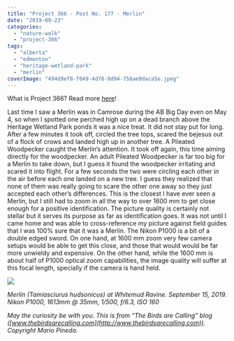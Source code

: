 ```yaml
---
title: "Project 366 - Post No. 177 - Merlin"
date: "2019-09-23"
categories: 
  - "nature-walk"
  - "project-366"
tags: 
  - "alberta"
  - "edmonton"
  - "heritage-wetland-park"
  - "merlin"
coverImage: "494d9ef8-f049-4d78-9d94-758ae0daca5e.jpeg"
---
```


What is Project 366? Read more [here](https://thebirdsarecalling.com/2019/03/29/project-366/)!

Last time I saw a Merlin was in Camrose during the AB Big Day even on May 4, so when I spotted one perched high up on a dead branch above the Heritage Wetland Park ponds it was a nice treat. It did not stay put for long. After a few minutes it took off, circled the tree tops, scared the bejesus out of a flock of crows and landed high up in another tree. A Pileated Woodpecker caught the Merlin’s attention. It took off again, this time aiming directly for the woodpecker. An adult Pileated Woodpecker is far too big for a Merlin to take down, but I guess it found the woodpecker irritating and scared it into flight. For a few seconds the two were circling each other in the air before each one landed on a new tree. I guess they realized that none of them was really going to scare the other one away so they just accepted each other’s differences. This is the closest I have ever seen a Merlin, but I still had to zoom in all the way to over 1600 mm to get close enough for a positive identification. The picture quality is certainly not stellar but it serves its purpose as far as identification goes. It was not until I came home and was able to cross-reference my picture against field guides that I was 100% sure that it was a Merlin. The Nikon P1000 is a bit of a double edged sword. On one hand, at 1600 mm zoom very few camera setups would be able to get this close, and those that would would be far more unwieldy and expensive. On the other hand, while the 1600 mm is about half of P1000 optical zoom capabilities, the image quality will suffer at this focal length, specially if the camera is hand held.

![](https://thebirdsarecallingandimustgo.files.wordpress.com/2019/09/494d9ef8-f049-4d78-9d94-758ae0daca5e.jpeg?w=1024)

_Merlin (Tamiasciurus hudsonicus) at Whitemud Ravine. September 15, 2019. Nikon P1000, 1613mm @ 35mm, 1/500, f/6.3, ISO 160_

_May the curiosity be with you. This is from “The Birds are Calling” blog ([www.thebirdsarecalling.com](http://www.thebirdsarecalling.com)). Copyright Mario Pineda._
